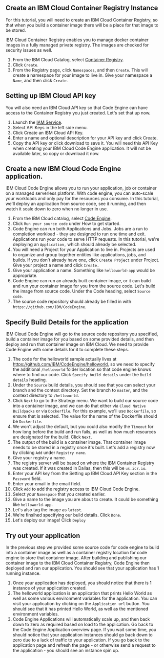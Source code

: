 ## Create an IBM Cloud Container Registry Instance
For this tutorial, you will need to create an IBM Cloud Container Registry, so that when you build a container image there will be a place for that image to be stored.

IBM Cloud Container Registry enables you to manage docker container images in a fully managed private registry. The images are checked for security issues as well.

1. From the IBM Cloud Catalog, select [Container Registry](https://cloud.ibm.com/kubernetes/catalog/registry).
1. Click `Create`.
1. From the Registry page, click `Namespaces`, and then `Create`. This will create a namespace for your image to live in. Give your namespace a `Name`, and then click `Create`.

## Setting up IBM Cloud API key
You will also need an IBM Cloud API key so that Code Engine can have access to the Container Registry you just created. Let's set that up now.
1. Launch the [IAM Service](https://cloud.ibm.com/iam/overview).
1. Select API Keys in the left side menu.
1. Click Create an IBM Cloud API Key.
1. Enter a name and optional description for your API key and click Create.
1. Copy the API key or click download to save it. You will need this API Key when creating your IBM Cloud Code Engine application. It will not be available later, so copy or download it now.

## Create a new IBM Cloud Code Engine application.
IBM Cloud Code Engine allows you to run your application, job or container on a managed serverless platform. With code engine, you can auto-scale your workloads and only pay for the resources you consume. In this tutorial, we'll deploy an application from source code, see it running, and then watch it scale down to zero when no longer in use.

1. From the IBM Cloud catalog, select [Code Engine](https://cloud.ibm.com/codeengine/overview).
1. Click `Run your source code` under How to get started.
1. Code Engine can run both Applications and Jobs. Jobs are a run to completion workload - they are designed to run one time and exit. Applications run your code to serve HTTP requests. In this tutorial, we're deploying an `Application,` which should already be selected.
1. You will need a Project for your Application to live in. Projects are used to organize and group together entities like applications, jobs, and builds. If you don't already have one, click `Create Project` under Project. Give your project a name and click `Create.`
1. Give your application a name. Something like `helloworld-app` would be appropriate.
1. Code Engine can run an already built container image, or it can build and run your container image for you from the source code. Let's build the image from source code. Under the Code heading, select `Source code`.
1. The source code repository should already be filled in with `https://github.com/IBM/CodeEngine`.

## Specify Build Details for the application
IBM Cloud Code Engine will go to the source code repository you specified, build a container image for you based on some provided details, and then deploy and run that container image on IBM Cloud. We need to provide Code Engine with some details for it to complete these steps.
1. The code for the helloworld sample actually lives at https://github.com/IBM/CodeEngine/helloworld, so we need to specify the additional `/helloworld` folder location so that code engine knows where to find our code. Click `Specify build details` under the `Build details` heading.
1. Under the `Source` build details, you should see that you can select your branch and the context directory. Set the branch to `master`, and the context directory to `/helloworld`.
1. Click `Next` to go to the Strategy menu. We want to build our source code into a container image, and we can do that either via `Cloud Native Buildpacks` or via `Dockerfile`. For this example, we'll use `Dockerfile`, so ensure that is selected. The value for the name of the Dockerfile should be `Dockerfile`.
1. We won't adjust the default, but you could also modify the `Timeout` for how long before the build and run fails, as well as how much resources are designated for the build. Click `Next`.
1. The output of the build is a container image. That container image needs to be stored in a registry once it's built. Let's add a registry now by clicking `Add` under `Registry name`.
1. Give your registry a name. 
1. The registry server will be based on where the IBM Container Registry was created. If it was created in Dallas, then this will be `us.icr.io`. 
1. Enter your API key from the Setting up IBM Cloud API Key section in the `Password` field.
1. Enter your email in the email field.
1. Click `Add` to add the registry access to IBM Cloud Code Engine.
1. Select your `Namespace` that you created earlier.
1. Give a name to the image you are about to create. It could be something like `helloworld-app`.
1. Let's also tag the image as `latest`. 
1. We're finsihed specifying our build details. Click `Done`.
1. Let's deploy our image! Click `Deploy`

## Try out your application
In the previous step we provided some source code for code engine to build into a container image as well as a container registry location for code engine to store that container image. After building and publishing our container image to the IBM Cloud Container Registry, Code Engine then deployed and ran our application. You should see that your application has 1 running instance.

1. Once your application has deployed, you should notice that there is 1 instance of your application created.
1. The helloworld application is an application that prints Hello World as well as some various environment variables for the application. You can visit your application by clicking on the `Application url` button. You should see that it has printed Hello World, as well as the mentioned environment variables.
1. Code Engine Applications will automatically scale up, and then back down to zero as required based on load to the application. Go back to the Code Engine Application overview page. If you wait some time, you should notice that your application instances should go back down to zero due to a lack of traffic to your application. If you go back to the application page and refresh the page - or otherwise send a request to the application - you should see an instance spin up. 
